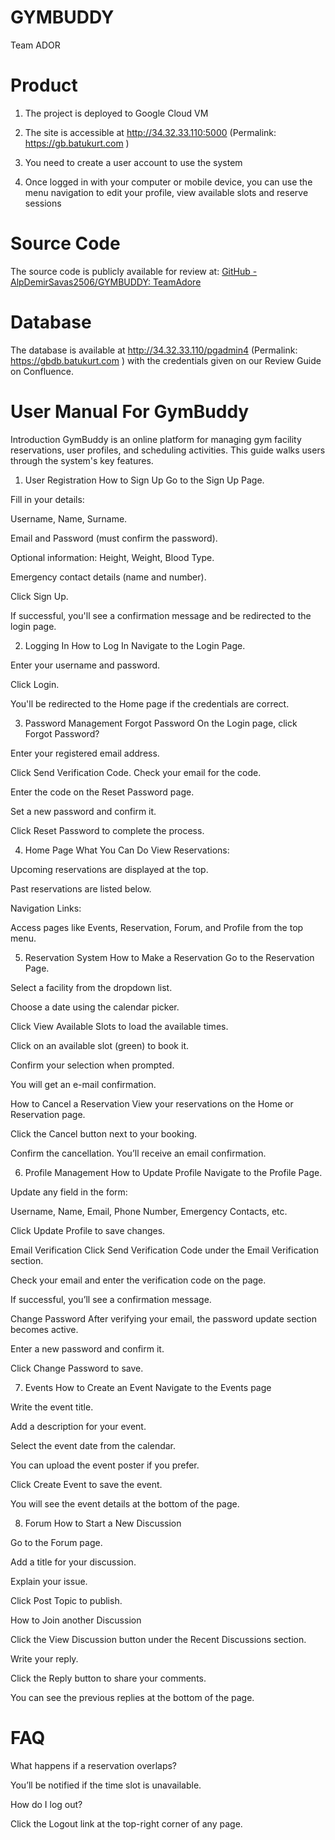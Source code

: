 # GYMBUDDY
Team ADOR

# Product
1. The project is deployed to Google Cloud VM

2. The site is accessible at http://34.32.33.110:5000 (Permalink: https://gb.batukurt.com )

3. You need to create a user account to use the system

4. Once logged in with your computer or mobile device, you can use the menu navigation to edit your profile, view available slots and reserve sessions

# Source Code
The source code is publicly available for review at: [GitHub - AlpDemirSavas2506/GYMBUDDY: TeamAdore ](https://github.com/AlpDemirSavas2506/GYMBUDDY)

# Database
The database is available at http://34.32.33.110/pgadmin4 (Permalink: https://gbdb.batukurt.com ) with the credentials given on our Review Guide on Confluence.

# User Manual For GymBuddy

Introduction
GymBuddy is an online platform for managing gym facility reservations, user profiles, and scheduling activities. This guide walks users through the system's key features.

1. User Registration
How to Sign Up
Go to the Sign Up Page.

Fill in your details:

Username, Name, Surname.

Email and Password (must confirm the password).

Optional information: Height, Weight, Blood Type.

Emergency contact details (name and number).

Click Sign Up.

If successful, you'll see a confirmation message and be redirected to the login page.

2. Logging In
How to Log In
Navigate to the Login Page.

Enter your username and password.

Click Login.

You'll be redirected to the Home page if the credentials are correct.

3. Password Management
Forgot Password
On the Login page, click Forgot Password?

Enter your registered email address.

Click Send Verification Code. Check your email for the code.

Enter the code on the Reset Password page.

Set a new password and confirm it.

Click Reset Password to complete the process.

4. Home Page
What You Can Do
View Reservations:

Upcoming reservations are displayed at the top.

Past reservations are listed below.

Navigation Links:

Access pages like Events, Reservation, Forum, and Profile from the top menu.

5. Reservation System
How to Make a Reservation
Go to the Reservation Page.

Select a facility from the dropdown list.

Choose a date using the calendar picker.

Click View Available Slots to load the available times.

Click on an available slot (green) to book it.

Confirm your selection when prompted.

You will get an e-mail confirmation.

How to Cancel a Reservation
View your reservations on the Home or Reservation page.

Click the Cancel button next to your booking.

Confirm the cancellation. You’ll receive an email confirmation.

6. Profile Management
How to Update Profile
Navigate to the Profile Page.

Update any field in the form:

Username, Name, Email, Phone Number, Emergency Contacts, etc.

Click Update Profile to save changes.

Email Verification
Click Send Verification Code under the Email Verification section.

Check your email and enter the verification code on the page.

If successful, you’ll see a confirmation message.

Change Password
After verifying your email, the password update section becomes active.

Enter a new password and confirm it.

Click Change Password to save.

7. Events
How to Create an Event
Navigate to the Events page

Write the event title.

Add a description for your event.

Select the event date from the calendar.

You can upload the event poster if you prefer.

Click Create Event to save the event.

You will see the event details at the bottom of the page.

8. Forum
How to Start a New Discussion

Go to the Forum page.

Add a title for your discussion.

Explain your issue.

Click Post Topic to publish.

How to Join another Discussion

Click the View Discussion button under the Recent Discussions section.

Write your reply.

Click the Reply button to share your comments.

You can see the previous replies at the bottom of the page.


# FAQ
What happens if a reservation overlaps?

You’ll be notified if the time slot is unavailable.

How do I log out?

Click the Logout link at the top-right corner of any page.
